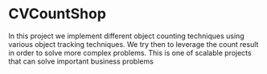 # CVCountShop
In this project we implement different object counting techniques using various object tracking techniques. We try then to leverage the count result in order to solve more complex problems. This is one of scalable projects that can solve important business problems
